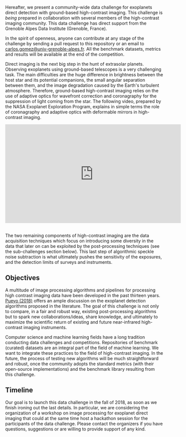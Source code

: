 Hereafter, we present a community-wide data challenge for exoplanets direct detection with ground-based high-contrast imaging. This challenge is *being* prepared in collaboration with several members of the high-contrast imaging community. This data challenge has direct support from the Grenoble Alpes Data Institute (Grenoble, France).

In the spirit of openness, anyone can contribute at any stage of the challenge by sending a pull request to this repository or an email to [carlos.gomez@univ-grenoble-alpes.fr](mailto:carlos.gomez@univ-grenoble-alpes.fr). All the benchmark datasets, metrics and results will be available at the end of the competition.

Direct imaging is the next big step in the hunt of extrasolar planets. Observing exoplanets using ground-based telescopes is a very challenging task. The main difficulties are the huge difference in brightness between the host star and its potential companions, the small angular separation between them, and the image degradation caused by the Earth's turbulent atmosphere. Therefore, ground-based high-contrast imaging relies on the use of adaptive optics for wavefront correction and coronagraphy for the suppression of light coming from the star. The following video, prepared by the NASA Exoplanet Exploration Program, explains in simple terms the role of coronagraphy and adaptive optics with deformable mirrors in high-contrast imaging.  

<iframe width="560" height="315" src="https://www.youtube.com/embed/SpzeS7KBGkw?rel=0" frameborder="0" allow="autoplay; encrypted-media" allowfullscreen></iframe>
<br><br>

The two remaining components of high-contrast imaging are the data acquisition techniques which focus on introducing some diversity in the data that later on can be exploited by the post-processing techniques (see the sub-challenges section below). This last step of algorithmic speckle noise subtraction is what ultimately pushes the sensitivity of the exposures, and the detection limits of surveys and instruments. 

## Objectives

A multitude of image processing algorithms and pipelines for processing high contrast imaging data have been developed in the past thirteen years. [Pueyo (2018)](https://link.springer.com/referenceworkentry/10.1007/978-3-319-30648-3_10-1) offers an ample discussion on the exoplanet detection algorithms proposed in the literature. The goal of this challenge is not only to compare, in a fair and robust way, existing post-processing algorithms but to spark new collaborations/ideas, share knowledge, and ultimately to maximize the scientific return of existing and future near-infrared high-contrast imaging instruments.

Computer science and machine learning fields have a long tradition conducting data challenges and competitions. Repositories of benchmark (curated) datasets are an integral part of the field of machine learning. We want to integrate these practices to the field of high-contrast imaging. In the future, the process of testing new algorithms will be much straightforward and robust, once the community adopts the standard metrics (with their open-source implementations) and the benchmark library resulting from this challenge.  

## Timeline

Our goal is to launch this data challenge in the fall of 2018, as soon as we finish ironing out the last details. In particular, we are considering the organization of a workshop on image processing for exoplanet direct imaging that could at the same time host a hackathon session for the participants of the data challenge. Please contact the organizers if you have questions, suggestions or are willing to provide support of any kind. 



